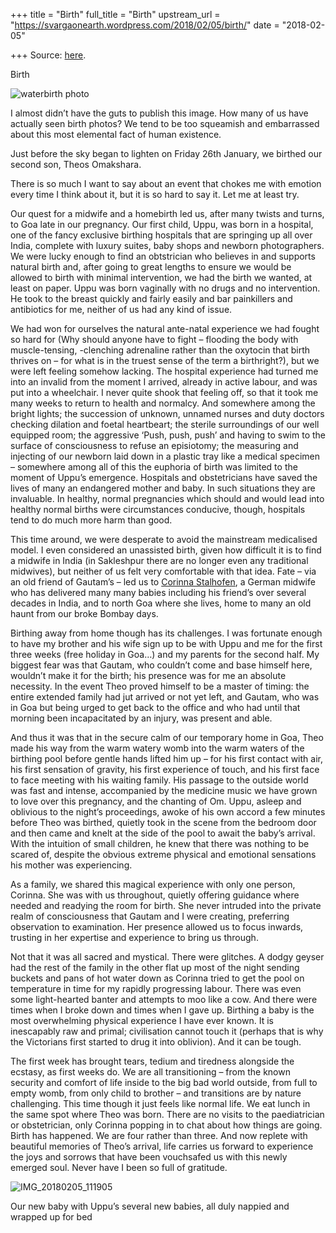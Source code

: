 +++
title = "Birth"
full_title = "Birth"
upstream_url = "https://svargaonearth.wordpress.com/2018/02/05/birth/"
date = "2018-02-05"

+++
Source: [here](https://svargaonearth.wordpress.com/2018/02/05/birth/).

Birth

![waterbirth photo](https://svargaonearth.files.wordpress.com/2018/02/waterbirth-photo.jpg?w=656)

I almost didn’t have the guts to publish this image. How many of us have actually seen birth photos? We tend to be too squeamish and embarrassed about this most elemental fact of human existence.

Just before the sky began to lighten on Friday 26th January, we birthed our second son, Theos Omakshara.

There is so much I want to say about an event that chokes me with emotion every time I think about it, but it is so hard to say it. Let me at least try.

Our quest for a midwife and a homebirth led us, after many twists and turns, to Goa late in our pregnancy. Our first child, Uppu, was born in a hospital, one of the fancy exclusive birthing hospitals that are springing up all over India, complete with luxury suites, baby shops and newborn photographers. We were lucky enough to find an obtstrician who believes in and supports natural birth and, after going to great lengths to ensure we would be allowed to birth with minimal intervention, we had the birth we wanted, at least on paper. Uppu was born vaginally with no drugs and no intervention. He took to the breast quickly and fairly easily and bar painkillers and antibiotics for me, neither of us had any kind of issue.

We had won for ourselves the natural ante-natal experience we had fought so hard for (Why should anyone have to fight – flooding the body with muscle-tensing, -clenching adrenaline rather than the oxytocin that birth thrives on – for what is in the truest sense of the term a birthright?), but we were left feeling somehow lacking. The hospital experience had turned me into an invalid from the moment I arrived, already in active labour, and was put into a wheelchair. I never quite shook that feeling off, so that it took me many weeks to return to health and normalcy. And somewhere among the bright lights; the succession of unknown, unnamed nurses and duty doctors checking dilation and foetal heartbeart; the sterile surroundings of our well equipped room; the aggressive ‘Push, push, push’ and having to swim to the surface of consciousness to refuse an episiotomy; the measuring and injecting of our newborn laid down in a plastic tray like a medical specimen – somewhere among all of this the euphoria of birth was limited to the moment of Uppu’s emergence. Hospitals and obstetricians have saved the lives of many an endangered mother and baby. In such situations they are invaluable. In healthy, normal pregnancies which should and would lead into healthy normal births were circumstances conducive, though, hospitals tend to do much more harm than good.

This time around, we were desperate to avoid the mainstream medicalised model. I even considered an unassisted birth, given how difficult it is to find a midwife in India (in Sakleshpur there are no longer even any traditional midwives), but neither of us felt very comfortable with that idea. Fate – via an old friend of Gautam’s – led us to [Corinna Stalhofen](https://www.facebook.com/Midwife-in-Goa-138028633402634/), a German midwife who has delivered many many babies including his friend’s over several decades in India, and to north Goa where she lives, home to many an old haunt from our broke Bombay days.

Birthing away from home though has its challenges. I was fortunate enough to have my brother and his wife sign up to be with Uppu and me for the first three weeks (free holiday in Goa…) and my parents for the second half. My biggest fear was that Gautam, who couldn’t come and base himself here, wouldn’t make it for the birth; his presence was for me an absolute necessity. In the event Theo proved himself to be a master of timing: the entire extended family had jut arrived or not yet left, and Gautam, who was in Goa but being urged to get back to the office and who had until that morning been incapacitated by an injury, was present and able.

And thus it was that in the secure calm of our temporary home in Goa, Theo made his way from the warm watery womb into the warm waters of the birthing pool before gentle hands lifted him up – for his first contact with air, his first sensation of gravity, his first experience of touch, and his first face to face meeting with his waiting family. His passage to the outside world was fast and intense, accompanied by the medicine music we have grown to love over this pregnancy, and the chanting of Om. Uppu, asleep and oblivious to the night’s proceedings, awoke of his own accord a few minutes before Theo was birthed, quietly took in the scene from the bedroom door and then came and knelt at the side of the pool to await the baby’s arrival. With the intuition of small children, he knew that there was nothing to be scared of, despite the obvious extreme physical and emotional sensations his mother was experiencing.

As a family, we shared this magical experience with only one person, Corinna. She was with us throughout, quietly offering guidance where needed and readying the room for birth. She never intruded into the private realm of consciousness that Gautam and I were creating, preferring observation to examination. Her presence allowed us to focus inwards, trusting in her expertise and experience to bring us through.

Not that it was all sacred and mystical. There were glitches. A dodgy geyser had the rest of the family in the other flat up most of the night sending buckets and pans of hot water down as Corinna tried to get the pool on temperature in time for my rapidly progressing labour. There was even some light-hearted banter and attempts to moo like a cow. And there were times when I broke down and times when I gave up. Birthing a baby is the most overwhelming physical experience I have ever known. It is inescapably raw and primal; civilisation cannot touch it (perhaps that is why the Victorians first started to drug it into oblivion). And it can be tough.

The first week has brought tears, tedium and tiredness alongside the ecstasy, as first weeks do. We are all transitioning – from the known security and comfort of life inside to the big bad world outside, from full to empty womb, from only child to brother – and transitions are by nature challenging. This time though it just feels like normal life. We eat lunch in the same spot where Theo was born. There are no visits to the paediatrician or obstetrician, only Corinna popping in to chat about how things are going. Birth has happened. We are four rather than three. And now replete with beautiful memories of Theo’s arrival, life carries us forward to experience the joys and sorrows that have been vouchsafed us with this newly emerged soul. Never have I been so full of gratitude.

![IMG_20180205_111905](https://svargaonearth.files.wordpress.com/2018/02/img_20180205_111905.jpg?w=656)

Our new baby with Uppu’s several new babies, all duly nappied and wrapped up for bed
